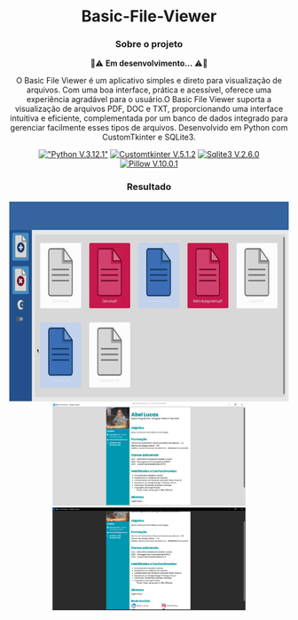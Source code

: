 <div align="center">

# Basic-File-Viewer

### Sobre o projeto
🚧⚠️ **Em desenvolvimento...** ⚠️🚧

O Basic File Viewer é um aplicativo simples e direto para visualização de arquivos. Com uma boa interface, prática e acessível, oferece uma experiência agradável para o usuário.O Basic File Viewer suporta a visualização de arquivos PDF, DOC e TXT, proporcionando uma interface intuitiva e eficiente, complementada por um banco de dados integrado para gerenciar facilmente esses tipos de arquivos. Desenvolvido em Python com CustomTkinter e SQLite3.

 [!["Python V.3.12.1"](https://img.shields.io/badge/Python-3776AB?style=for-the-badge&logo=python&logoColor=white)](https://www.python.org/)
 [![Customtkinter V.5.1.2](https://img.shields.io/badge/Customtkinter-V.5.1.2-blue?style=for-the-badge&logo=python&logoColor=white)](https://github.com/TomSchimansky/CustomTkinter)
 [![Sqlite3 V.2.6.0](https://img.shields.io/badge/Sqlite-v2.6.0-blue?style=for-the-badge&logo=python&logoColor=white)](https://docs.python.org/3/library/sqlite3.html)
 [![Pillow V.10.0.1](https://img.shields.io/badge/Pillow-V.10.0.1-blue?style=for-the-badge&logo=python&logoColor=white)](https://github.com/python-pillow/Pillow)
 
### Resultado
 <img src="img/interface.gif" type="image/gif" alt="Interface Themes" height=360></br>
 <img src="img/interface.png" type="image/png" alt="Interface Theme Padrão" height=185>
 <img src="img/interface_p2.png" type="image/png" alt="Interface Theme Dark" height=185>
</div>
